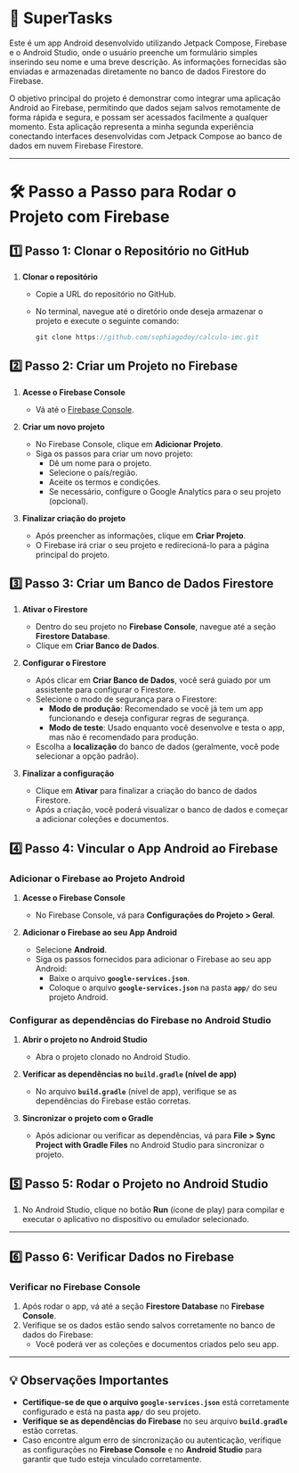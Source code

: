 # 💖 SuperTasks

Este é um app Android desenvolvido utilizando Jetpack Compose, Firebase e o Android Studio, onde o usuário preenche um formulário simples inserindo seu nome e uma breve descrição. As informações fornecidas são enviadas e armazenadas diretamente no banco de dados Firestore do Firebase.

O objetivo principal do projeto é demonstrar como integrar uma aplicação Android ao Firebase, permitindo que dados sejam salvos remotamente de forma rápida e segura, e possam ser acessados facilmente a qualquer momento. Esta aplicação representa a minha segunda experiência conectando interfaces desenvolvidas com Jetpack Compose ao banco de dados em nuvem Firebase Firestore.

---

# 🛠️ Passo a Passo para Rodar o Projeto com Firebase

## 1️⃣ Passo 1: Clonar o Repositório no GitHub

1. **Clonar o repositório**
   - Copie a URL do repositório no GitHub.
   - No terminal, navegue até o diretório onde deseja armazenar o projeto e execute o seguinte comando:

     ```gradle
     git clone https://github.com/sophiagodoy/calculo-imc.git
     ```

## 2️⃣ Passo 2: Criar um Projeto no Firebase

1. **Acesse o Firebase Console**
   - Vá até o [Firebase Console](https://console.firebase.google.com/).

2. **Criar um novo projeto**
   - No Firebase Console, clique em **Adicionar Projeto**.
   - Siga os passos para criar um novo projeto:
     - Dê um nome para o projeto.
     - Selecione o país/região.
     - Aceite os termos e condições.
     - Se necessário, configure o Google Analytics para o seu projeto (opcional).

3. **Finalizar criação do projeto**
   - Após preencher as informações, clique em **Criar Projeto**.
   - O Firebase irá criar o seu projeto e redirecioná-lo para a página principal do projeto.

## 3️⃣ Passo 3: Criar um Banco de Dados Firestore

1. **Ativar o Firestore**
   - Dentro do seu projeto no **Firebase Console**, navegue até a seção **Firestore Database**.
   - Clique em **Criar Banco de Dados**.

2. **Configurar o Firestore**
   - Após clicar em **Criar Banco de Dados**, você será guiado por um assistente para configurar o Firestore.
   - Selecione o modo de segurança para o Firestore:
     - **Modo de produção**: Recomendado se você já tem um app funcionando e deseja configurar regras de segurança.
     - **Modo de teste**: Usado enquanto você desenvolve e testa o app, mas não é recomendado para produção.
   - Escolha a **localização** do banco de dados (geralmente, você pode selecionar a opção padrão).
   
3. **Finalizar a configuração**
   - Clique em **Ativar** para finalizar a criação do banco de dados Firestore.
   - Após a criação, você poderá visualizar o banco de dados e começar a adicionar coleções e documentos.

## 4️⃣ Passo 4: Vincular o App Android ao Firebase

### Adicionar o Firebase ao Projeto Android

1. **Acesse o Firebase Console**
   - No Firebase Console, vá para **Configurações do Projeto > Geral**.

2. **Adicionar o Firebase ao seu App Android**
   - Selecione **Android**.
   - Siga os passos fornecidos para adicionar o Firebase ao seu app Android:
     - Baixe o arquivo **`google-services.json`**.
     - Coloque o arquivo **`google-services.json`** na pasta **`app/`** do seu projeto Android.

### Configurar as dependências do Firebase no Android Studio

1. **Abrir o projeto no Android Studio**
   - Abra o projeto clonado no Android Studio.

2. **Verificar as dependências no `build.gradle` (nível de app)**
   - No arquivo **`build.gradle`** (nível de app), verifique se as dependências do Firebase estão corretas.

3. **Sincronizar o projeto com o Gradle**
   - Após adicionar ou verificar as dependências, vá para **File > Sync Project with Gradle Files** no Android Studio para sincronizar o projeto.

## 5️⃣ Passo 5: Rodar o Projeto no Android Studio

1. No Android Studio, clique no botão **Run** (ícone de play) para compilar e executar o aplicativo no dispositivo ou emulador selecionado.

---

## 6️⃣ Passo 6: Verificar Dados no Firebase

### Verificar no Firebase Console

1. Após rodar o app, vá até a seção **Firestore Database** no **Firebase Console**.
2. Verifique se os dados estão sendo salvos corretamente no banco de dados do Firebase:
   - Você poderá ver as coleções e documentos criados pelo seu app.

---

## 💡 Observações Importantes

- **Certifique-se de que o arquivo `google-services.json`** está corretamente configurado e está na pasta **`app/`** do seu projeto.
- **Verifique se as dependências do Firebase** no seu arquivo **`build.gradle`** estão corretas.
- Caso encontre algum erro de sincronização ou autenticação, verifique as configurações no **Firebase Console** e no **Android Studio** para garantir que tudo esteja vinculado corretamente.

